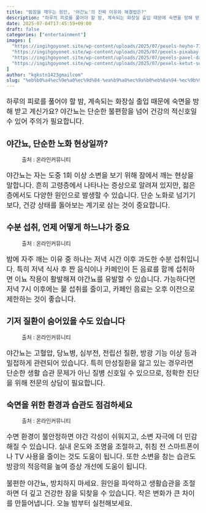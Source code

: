 ```yaml
---
title: "밤잠을 깨우는 원인, '야간뇨'의 진짜 이유와 해결법은?"
description: "하루의 피로를 풀어야 할 밤, 계속되는 화장실 출입 때문에 숙면을 방해 받고 계신가요? 야간뇨는 단순한 불편함을 넘어 건강의 적신호일 수 있어 주의가 필요합니다."
date: 2025-07-04T17:45:59+09:00
draft: false
categories: ["entertainment"]
images: [
  "https://ingihgoyonet.site/wp-content/uploads/2025/07/pexels-heyho-7745934-1024x730.jpg"
  "https://ingihgoyonet.site/wp-content/uploads/2025/07/pexels-pixabay-279947-1-681x1024.jpg"
  "https://ingihgoyonet.site/wp-content/uploads/2025/07/pexels-pavel-danilyuk-7108338-684x1024.jpg"
  "https://ingihgoyonet.site/wp-content/uploads/2025/07/pexels-ketut-subiyanto-4473864-1024x683.jpg"
]
author: "kgkstn1423gmailcom"
slug: "%eb%b0%a4%ec%9e%a0%ec%9d%84-%ea%b9%a8%ec%9a%b0%eb%8a%94-%ec%9b%90%ec%9d%b8-%ec%95%bc%ea%b0%84%eb%87%a8%ec%9d%98-%ec%a7%84%ec%a7%9c-%ec%9d%b4%ec%9c%a0%ec%99%80-%ed%95%b4%ea%b2%b0%eb%b2%95%ec%9d%80"
---
```


<p style="font-size:18px">하루의 피로를 풀어야 할 밤, 계속되는 화장실 출입 때문에 숙면을 방해 받고 계신가요? 야간뇨는 단순한 불편함을 넘어 건강의 적신호일 수 있어 주의가 필요합니다.</p> <h2 >야간뇨, 단순한 노화 현상일까?</h2> <figure ><img src="https://ingihgoyonet.site/wp-content/uploads/2025/07/pexels-heyho-7745934-1024x730.jpg" alt="" style="aspect-ratio:16/9;object-fit:cover"/><figcaption >출처 : 온라인커뮤니티</figcaption></figure> <p style="font-size:18px">야간뇨는 자는 도중 1회 이상 소변을 보기 위해 잠에서 깨는 현상을 말합니다. 흔히 고령층에서 나타나는 증상으로 알려져 있지만, 젊은 층에서도 다양한 원인으로 발생할 수 있습니다. 단순 노화로 넘기기보다, 건강 상태를 돌아보는 계기로 삼는 것이 중요합니다.</p> <h2 >수분 섭취, 언제 어떻게 하느냐가 중요</h2> <figure ><img src="https://ingihgoyonet.site/wp-content/uploads/2025/07/pexels-pixabay-279947-1-681x1024.jpg" alt="" style="aspect-ratio:16/9;object-fit:cover"/><figcaption >출처 : 온라인커뮤니티</figcaption></figure> <p style="font-size:18px">밤에 자주 깨는 이유 중 하나는 저녁 시간 이후 과도한 수분 섭취입니다. 특히 저녁 식사 후 짠 음식이나 카페인이 든 음료를 함께 섭취하면 이뇨 작용이 활발해져 야간뇨를 유발할 수 있습니다. 가능하다면 저녁 7시 이후에는 물 섭취를 줄이고, 카페인 음료는 오후 이전으로 제한하는 것이 좋습니다.</p> <h2 >기저 질환이 숨어있을 수도 있습니다</h2> <figure ><img src="https://ingihgoyonet.site/wp-content/uploads/2025/07/pexels-pavel-danilyuk-7108338-684x1024.jpg" alt="" style="aspect-ratio:16/9;object-fit:cover"/><figcaption >출처 : 온라인커뮤니티</figcaption></figure> <p style="font-size:18px">야간뇨는 고혈압, 당뇨병, 심부전, 전립선 질환, 방광 기능 이상 등과 밀접하게 관련되어 있습니다. 특히 만성질환을 앓고 있는 경우라면 단순한 생활 습관 문제가 아닌 질병 신호일 수 있으므로, 정확한 진단을 위해 전문의 상담이 필요합니다.</p> <h2 >숙면을 위한 환경과 습관도 점검하세요</h2> <figure ><img src="https://ingihgoyonet.site/wp-content/uploads/2025/07/pexels-ketut-subiyanto-4473864-1024x683.jpg" alt="" style="aspect-ratio:16/9;object-fit:cover"/><figcaption >출처 : 온라인커뮤니티</figcaption></figure> <p style="font-size:18px">수면 환경이 불안정하면 야간 각성이 쉬워지고, 소변 자극에 더 민감해질 수 있습니다. 실내 온도와 조명을 조절하고, 취침 전 스마트폰이나 TV 사용을 줄이는 것도 도움이 됩니다. 또한 소변을 참는 습관도 방광의 적응력을 높여 증상 개선에 도움이 됩니다.</p> <p style="font-size:18px">불편한 야간뇨, 방치하지 마세요. 원인을 파악하고 생활습관을 조절하면 더 깊고 건강한 잠을 되찾을 수 있습니다. 작은 변화가 큰 차이를 만들어냅니다. 오늘 밤부터 실천해보세요.</p>